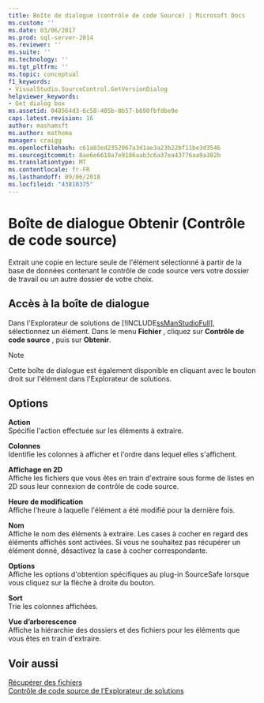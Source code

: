 ```yaml
---
title: Boîte de dialogue (contrôle de code Source) | Microsoft Docs
ms.custom: ''
ms.date: 03/06/2017
ms.prod: sql-server-2014
ms.reviewer: ''
ms.suite: ''
ms.technology: ''
ms.tgt_pltfrm: ''
ms.topic: conceptual
f1_keywords:
- VisualStudio.SourceControl.GetVersionDialog
helpviewer_keywords:
- Get dialog box
ms.assetid: 048564d3-6c58-405b-8b57-b690fbfdbe9e
caps.latest.revision: 16
author: mashamsft
ms.author: mathoma
manager: craigg
ms.openlocfilehash: c61a83ed2352067a3d1ae3a23b22bf11be3d3546
ms.sourcegitcommit: 8ae6e6618a7e9186aab3c6a37ea43776aa9a382b
ms.translationtype: MT
ms.contentlocale: fr-FR
ms.lasthandoff: 09/06/2018
ms.locfileid: "43810375"
---
```

# <a name="get-dialog-box-source-control"></a>Boîte de dialogue Obtenir (Contrôle de code source)
  Extrait une copie en lecture seule de l'élément sélectionné à partir de la base de données contenant le contrôle de code source vers votre dossier de travail ou un autre dossier de votre choix.  
  
## <a name="dialog-box-access"></a>Accès à la boîte de dialogue  
 Dans l'Explorateur de solutions de [!INCLUDE[ssManStudioFull](../includes/ssmanstudiofull-md.md)], sélectionnez un élément. Dans le menu **Fichier** , cliquez sur **Contrôle de code source** , puis sur **Obtenir**.  
  
> [!NOTE]  
>  Cette boîte de dialogue est également disponible en cliquant avec le bouton droit sur l'élément dans l'Explorateur de solutions.  
  
## <a name="options"></a>Options  
 **Action**  
 Spécifie l'action effectuée sur les éléments à extraire.  
  
 **Colonnes**  
 Identifie les colonnes à afficher et l'ordre dans lequel elles s'affichent.  
  
 **Affichage en 2D**  
 Affiche les fichiers que vous êtes en train d'extraire sous forme de listes en 2D sous leur connexion de contrôle de code source.  
  
 **Heure de modification**  
 Affiche l'heure à laquelle l'élément a été modifié pour la dernière fois.  
  
 **Nom**  
 Affiche le nom des éléments à extraire. Les cases à cocher en regard des éléments affichés sont activées. Si vous ne souhaitez pas récupérer un élément donné, désactivez la case à cocher correspondante.  
  
 **Options**  
 Affiche les options d'obtention spécifiques au plug-in SourceSafe lorsque vous cliquez sur la flèche à droite du bouton.  
  
 **Sort**  
 Trie les colonnes affichées.  
  
 **Vue d’arborescence**  
 Affiche la hiérarchie des dossiers et des fichiers pour les éléments que vous êtes en train d'extraire.  
  
## <a name="see-also"></a>Voir aussi  
 [Récupérer des fichiers](../../2014/database-engine/retrieve-files.md)   
 [Contrôle de code source de l'Explorateur de solutions](../../2014/database-engine/solution-explorer-source-control.md)  
  
  
